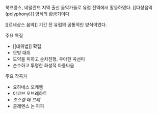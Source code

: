 북프랑스, 네덜란드 지역 출신 음악가들로 유럽 전역에서 활동하였다. [[다성음악(polyphony)]] 양식의 황금기이다

[[르네상스 음악]] 기간 전 유럽의 공통적인 양식이였다.

주요 특징
- [[대위법]] 확립
- 모방 대위
- 도약을 피하고 순차진행, 우아한 곡선미
- 순수하고 투명한 화성적 아름다움

주요 작곡가
+ 요하네스 오케헴
+ 야코브 오브레하트
+ *조스켕 데 프레*
+ 클레멘스 논 파파
